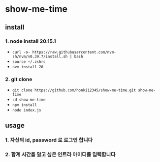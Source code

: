# show-me-time

## install

### 1. node install 20.15.1
  - `curl -o- https://raw.githubusercontent.com/nvm-sh/nvm/v0.39.7/install.sh | bash`
  - `source ~/.zshrc`
  - `nvm install 20`

### 2. git clone
  - `git clone https://github.com/honki12345/show-me-time.git show-me-time`
  - `cd show-me-time`
  - `npm install`
  - `node index.js`
 
## usage

### 1. 자신의 id, password 로 로그인 합니다
### 2. 합계 시간을 알고 싶은 인트라 아이디를 입력합니다
